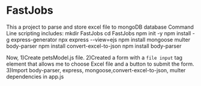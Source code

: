 # FastJobs
This a project to parse and store excel file to mongoDB database
Command Line scripting includes:
mkdir FastJobs
cd FastJobs
npm init -y
npm install -g express-generator
npx express --view=ejs
npm install mongoose multer body-parser 
npm install convert-excel-to-json
npm install body-parser

Now,
1)Create  petsModel.js file.
2)Created a form with a `file input` tag element that allows me to choose Excel file and a button to submit the form.
3)Import body-parser, express, mongoose,convert-excel-to-json, multer dependencies in app.js

